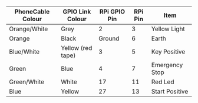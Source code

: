 | PhoneCable Colour | GPIO Link Colour | RPi GPIO Pin | RPi Pin | Item |
| --- | --- | --- | --- | --- |
| Orange/White | Grey | 2 | 3 | Yellow Light |
| Orange | Black | Ground | 6 | Earth |
| Blue/White | Yellow (red tape) | 3 | 5 | Key Positive |
| Green | Blue | 4 | 7 | Emergency Stop |
| Green/White | White | 17 | 11 | Red Led |
| Blue | Yellow | 27 | 13 | Start Positive |
